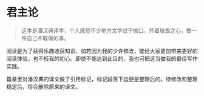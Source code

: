 # 君主论

> 这本是潘汉典译本，个人感觉不少地方文字过于拗口，怀着敬畏之心，做一件自己不敢做的事。

阅读是为了获得乐趣收获知识，如若因为我的少许修改，能给大家更加带来更好的阅读体验，也不枉我的初心。即使不能达到此目的，我也可把这当做我的最佳写作实践。

篇章里对潘汉典的译文做了引用标记，标记段落下边便是整理后的。待修改和整理稳定后，将会删除原来的译文。
